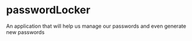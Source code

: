 # passwordLocker
An application that will help us manage our passwords and even generate new passwords
